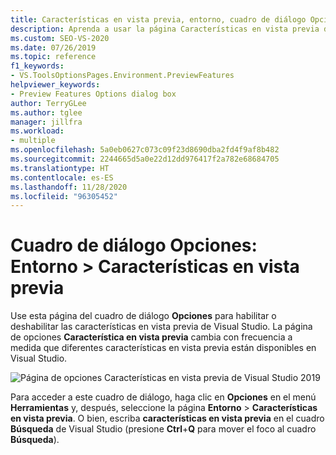 ```yaml
---
title: Características en vista previa, entorno, cuadro de diálogo Opciones
description: Aprenda a usar la página Características en vista previa de la sección Entorno para habilitar o deshabilitar las características en vista previa de Visual Studio.
ms.custom: SEO-VS-2020
ms.date: 07/26/2019
ms.topic: reference
f1_keywords:
- VS.ToolsOptionsPages.Environment.PreviewFeatures
helpviewer_keywords:
- Preview Features Options dialog box
author: TerryGLee
ms.author: tglee
manager: jillfra
ms.workload:
- multiple
ms.openlocfilehash: 5a0eb0627c073c09f23d8690dba2fd4f9af8b482
ms.sourcegitcommit: 2244665d5a0e22d12dd976417f2a782e68684705
ms.translationtype: HT
ms.contentlocale: es-ES
ms.lasthandoff: 11/28/2020
ms.locfileid: "96305452"
---
```

# <a name="options-dialog-box-environment--preview-features"></a>Cuadro de diálogo Opciones: Entorno \> Características en vista previa

Use esta página del cuadro de diálogo **Opciones** para habilitar o deshabilitar las características en vista previa de Visual Studio. La página de opciones **Característica en vista previa** cambia con frecuencia a medida que diferentes características en vista previa están disponibles en Visual Studio.

![Página de opciones Características en vista previa de Visual Studio 2019](media/environment-preview-features-page.png)

Para acceder a este cuadro de diálogo, haga clic en **Opciones** en el menú **Herramientas** y, después, seleccione la página **Entorno** > **Características en vista previa**. O bien, escriba **características en vista previa** en el cuadro **Búsqueda** de Visual Studio (presione **Ctrl**+**Q** para mover el foco al cuadro **Búsqueda**).
